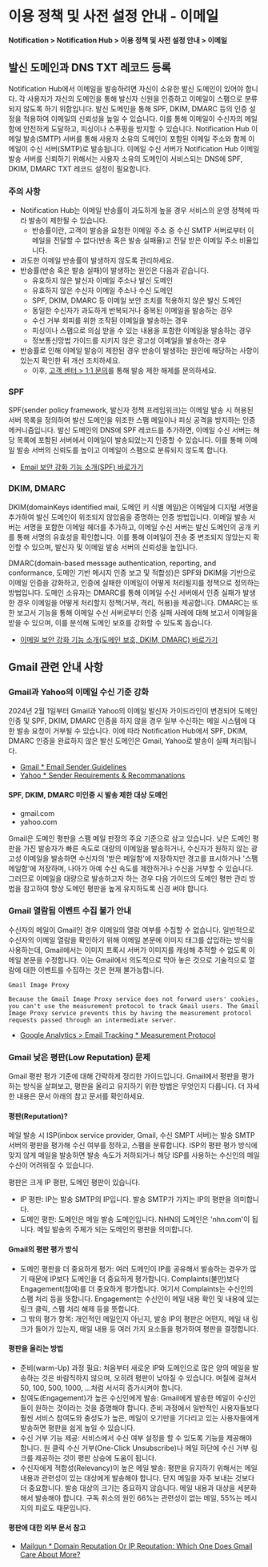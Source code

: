 # 이용 정책 및 사전 설정 안내 - 이메일

**Notification > Notification Hub > 이용 정책 및 사전 설정 안내 > 이메일**

## 발신 도메인과 DNS TXT 레코드 등록

Notification Hub에서 이메일을 발송하려면 자신이 소유한 발신 도메인이 있어야 합니다. 각 사용자가 자신의 도메인을 통해 발신자 신원을 인증하고 이메일이 스팸으로 분류되지 않도록 하기 위함입니다. 발신 도메인을 통해 SPF, DKIM, DMARC 등의 인증 설정을 적용하여 이메일의 신뢰성을 높일 수 있습니다. 이를 통해 이메일이 수신자의 메일함에 안전하게 도달하고, 피싱이나 스푸핑을 방지할 수 있습니다. Notification Hub 이메일 발송(SMTP) 서버를 통해 사용자 소유의 도메인이 포함된 이메일 주소와 함께 이메일이 수신 서버(SMTP)로 발송됩니다. 이메일 수신 서버가 Notification Hub 이메일 발송 서버를 신뢰하기 위해서는 사용자 소유의 도메인이 서비스되는 DNS에 SPF, DKIM, DMARC TXT 레코드 설정이 필요합니다. 

### 주의 사항

* Notification Hub는 이메일 반송률이 과도하게 높을 경우 서비스의 운영 정책에 따라 발송이 제한될 수 있습니다.
    * 반송률이란, 고객이 발송을 요청한 이메일 주소 중 수신 SMTP 서버로부터 이메일을 전달할 수 없다(반송 혹은 발송 실패율)고 전달 받은 이메일 주소 비율입니다.
* 과도한 이메일 반송률이 발생하지 않도록 관리하세요.
* 반송률(반송 혹은 발송 실패)이 발생하는 원인은 다음과 같습니다.
    * 유효하지 않은 발신자 이메일 주소나 발신 도메인
    * 유효하지 않은 수신자 이메일 주소나 수신 도메인
    * SPF, DKIM, DMARC 등 이메일 보안 조치를 적용하지 않은 발신 도메인
    * 동일한 수신자가 과도하게 반복되거나 중복된 이메일을 발송하는 경우
    * 수신 거부 회피를 위한 조작된 이메일을 발송하는 경우
    * 피싱이나 스팸으로 의심 받을 수 있는 내용을 포함한 이메일을 발송하는 경우
    * 정보통신망법 가이드를 지키지 않은 광고성 이메일을 발송하는 경우
* 반송률로 인해 이메일 발송이 제한된 경우 반송이 발생하는 원인에 해당하는 사항이 있는지 확인한 뒤 개선 조치하세요.
    * 이후, [고객 센터 > 1:1 문의](https://www.nhncloud.com/kr/support/inquiry)를 통해 발송 제한 해제를 문의하세요.

### SPF

SPF(sender policy framework, 발신자 정책 프레임워크)는 이메일 발송 시 허용된 서버 목록을 정의하여 발신 도메인을 위조한 스팸 메일이나 피싱 공격을 방지하는 인증 메커니즘입니다. 발신 도메인의 DNS에 SPF 레코드를 추가하면, 이메일 수신 서버는 해당 목록에 포함된 서버에서 이메일이 발송되었는지 인증할 수 있습니다. 이를 통해 이메일 발송 서버의 신뢰도를 높이고 이메일이 스팸으로 분류되지 않도록 합니다.

* [Email 보안 강화 기능 소개(SPF) 바로가기](https://meetup.nhncloud.com/posts/244)

### DKIM, DMARC

DKIM(domainKeys identified mail, 도메인 키 식별 메일)은 이메일에 디지털 서명을 추가하여 발신 도메인이 위조되지 않았음을 증명하는 인증 방법입니다. 이메일 발송 서버는 서명을 포함한 이메일 헤더를 추가하고, 이메일 수신 서버는 발신 도메인의 공개 키를 통해 서명의 유효성을 확인합니다. 이를 통해 이메일이 전송 중 변조되지 않았는지 확인할 수 있으며, 발신자 및 이메일 발송 서버의 신뢰성을 높입니다.

DMARC(domain-based message authentication, reporting, and conformance, 도메인 기반 메시지 인증 보고 및 적합성)은 SPF와 DKIM을 기반으로 이메일 인증을 강화하고, 인증에 실패한 이메일이 어떻게 처리될지를 정책으로 정의하는 방법입니다. 도메인 소유자는 DMARC를 통해 이메일 수신 서버에서 인증 실패가 발생한 경우 이메일을 어떻게 처리할지 정책(거부, 격리, 허용)을 제공합니다. DMARC는 또한 보고서 기능을 통해 이메일 수신 서버로부터 인증 실패 사례에 대해 보고서 이메일을 받을 수 있으며, 이를 분석해 도메인 보호를 강화할 수 있도록 돕습니다.

* [이메일 보안 강화 기능 소개(도메인 보호, DKIM, DMARC) 바로가기](https://meetup.nhncloud.com/posts/248)

## Gmail 관련 안내 사항

### Gmail과 Yahoo의 이메일 수신 기준 강화

2024년 2월 1일부터 Gmail과 Yahoo의 이메일 발신자 가이드라인이 변경되어 도메인 인증 및 SPF, DKIM, DMARC 인증을 하지 않을 경우 일부 수신하는 메일 시스템에 대한 발송 요청이 거부될 수 있습니다. 이에 따라 Notification Hub에서 SPF, DKIM, DMARC 인증을 완료하지 않은 발신 도메인은 Gmail, Yahoo로 발송이 실패 처리됩니다.  

* [Gmail * Email Sender Guidelines](https://support.google.com/a/answer/81126)
* [Yahoo * Sender Requirements & Recommanations](https://senders.yahooinc.com/best-practices/)

#### SPF, DKIM, DMARC 미인증 시 발송 제한 대상 도메인
* gmail.com
* yahoo.com

Gmail은 도메인 평판을 스팸 메일 판정의 주요 기준으로 삼고 있습니다. 낮은 도메인 평판을 가진 발송자가 빠른 속도로 대량의 이메일을 발송하거나, 수신자가 원하지 않는 광고성 이메일을 발송하면 수신자의 '받은 메일함'에 저장하지만 경고를 표시하거나 '스팸 메일함'에 저장하며, 나아가 아예 수신 속도를 제한하거나 수신을 거부할 수 있습니다. 그러므로 이메일을 대량으로 발송하고자 하는 경우 다음 가이드의 도메인 평판 관리 방법을 참고하여 항상 도메인 평판을 높게 유지하도록 신경 써야 합니다.

### Gmail 열람됨 이벤트 수집 불가 안내

수신자의 메일이 Gmail인 경우 이메일의 열람 여부를 수집할 수 없습니다. 일반적으로 수신자의 이메일 열람을 확인하기 위해 이메일 본문에 이미지 태그를 삽입하는 방식을 사용하는데, Gmail에서는 이미지 프록시 서버가 이미지를 캐싱해 추적할 수 없도록 이메일 본문을 수정합니다. 이는 Gmail에서 의도적으로 막아 놓은 것으로 기술적으로 열람에 대한 이벤트를 수집하는 것은 현재 불가능합니다.

```
Gmail Image Proxy

Because the Gmail Image Proxy service does not forward users' cookies, you can't use the measurement protocol to track Gmail users. The Gmail Image Proxy service prevents this by having the measurement protocol requests passed through an intermediate server.
```

* [Google Analytics > Email Tracking * Measurement Protocol](https://developers.google.com/analytics/devguides/collection/protocol/v1/email)

### Gmail 낮은 평판(Low Reputation) 문제

Gmail 평판 평가 기준에 대해 간략하게 정리한 가이드입니다. Gmail에서 평판을 평가하는 방식을 살펴보고, 평판을 올리고 유지하기 위한 방법은 무엇인지 다룹니다. 더 자세한 내용은 문서 아래의 참고 문서를 확인하세요.

#### 평판(Reputation)?
메일 발송 시 ISP(inbox service provider, Gmail, 수신 SMPT 서버)는 발송 SMTP 서버의 평판을 평가해 수신 여부를 정하고, 스팸을 분류합니다. ISP의 평판 평가 방식에 맞지 않게 메일을 발송하면 발송 속도가 저하되거나 해당 ISP를 사용하는 수신인의 메일 수신이 어려워질 수 있습니다.

평판은 크게 IP 평판, 도메인 평판이 있습니다.
* IP 평판: IP는 발송 SMTP의 IP입니다. 발송 SMTP가 가지는 IP의 평판을 의미합니다.
* 도메인 평판: 도메인은 메일 발송 도메인입니다. NHN의 도메인은 'nhn.com'이 됩니다. 메일 발송의 주체가 되는 도메인의 평판을 의미합니다.

#### Gmail의 평판 평가 방식
* 도메인 평판을 더 중요하게 평가: 여러 도메인이 IP를 공유해서 발송하는 경우가 많기 때문에 IP보다 도메인을 더 중요하게 평가합니다. Complaints(불만)보다 Engagement(참여)를 더 중요하게 평가합니다. 여기서 Complaints는 수신인의 스팸 처리 등을 뜻합니다. Engagement는 수신인이 메일 내용 확인 및 내용에 있는 링크 클릭, 스팸 처리 해제 등을 뜻합니다.
* 그 밖의 평가 항목: 개인적인 메일인지 아닌지, 발송 IP의 평판은 어떤지, 메일 내 링크가 들어가 있는지, 매일 내용 등 여러 가지 요소들을 평가하여 평판을 결정합니다.

#### 평판을 올리는 방법
* 준비(warm-Up) 과정 필요: 처음부터 새로운 IP와 도메인으로 많은 양의 메일을 발송하는 것은 바람직하지 않으며, 오히려 평판이 낮아질 수 있습니다. 며칠에 걸쳐서 50, 100, 500, 1000, ...처럼 서서히 증가시켜야 합니다.
* 참여도(Engagement)가 높은 수신인에게 발송: Gmail에게 발송한 메일이 수신인들이 원하는 것이라는 것을 증명해야 합니다. 준비 과정에서 일반적인 사용자들보다 훨씬 서비스 참여도와 충성도가 높은, 메일이 오기만을 기다리고 있는 사용자들에게 발송하면 평판을 쉽게 높일 수 있습니다.
* 수신 거부 기능 제공: 서비스에서 수신 여부 설정을 할 수 있도록 기능을 제공해야 합니다. 원 클릭 수신 거부(One-Click Unsubscribe)나 메일 하단에 수신 거부 링크를 제공하는 것이 평판 상승에 도움이 됩니다.
* 수신자에게 적합성(Relevancy)이 높은 메일 발송: 평판을 유지하기 위해서는 메일 내용과 관련성이 있는 대상에게 발송해야 합니다. 단지 메일을 자주 보내는 것보다 더 중요합니다. 발송 대상의 크기는 중요하지 않습니다. 메일 내용과 대상을 세분화해서 발송해야 합니다. 구독 취소의 원인 66%는 관련성이 없는 메일, 55%는 메시지의 피로도 때문입니다.

#### 평판에 대한 외부 문서 참고
* [Mailgun * Domain Reputation Or IP Reputation: Which One Does Gmail Care About More?](https://www.mailgun.com)
